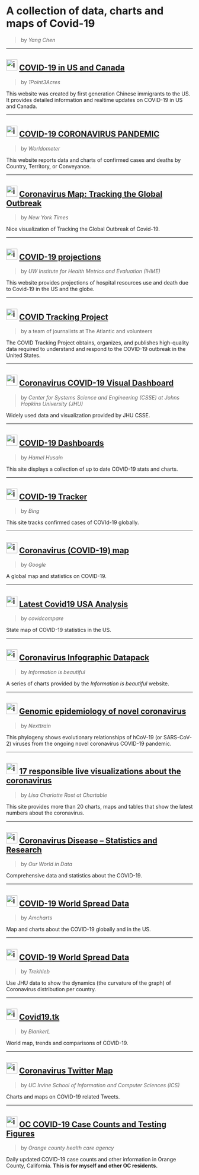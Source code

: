 # A collection of data, charts and maps of Covid-19
> by _Yang Chen_
***

## <img src="https://pbs.twimg.com/profile_images/1236417800891060225/WPYFi-8N_400x400.jpg" alt="icon" width="30"/> [COVID-19 in US and Canada](https://coronavirus.1point3acres.com/en)

> by _1Point3Acres_    

This website was created by first generation Chinese immigrants to the US. It provides detailed information and realtime updates on COVID-19 in US and Canada.
***
## <img src="https://www.worldometers.info/favicon/favicon.ico" alt="icon" width="30"/> [COVID-19 CORONAVIRUS PANDEMIC](https://www.worldometers.info/coronavirus/)
> by _Worldometer_    

This website reports data and charts of confirmed cases and deaths by Country, Territory, or Conveyance.
***
## <img src="http://www.iconarchive.com/download/i75988/martz90/circle-addon1/new-york-times.ico" alt="icon" width="30" /> [Coronavirus Map: Tracking the Global Outbreak](https://www.nytimes.com/interactive/2020/world/coronavirus-maps.html)
> by _New York Times_

Nice visualization of Tracking the Global Outbreak of Covid-19.
***
## <img src="http://www.healthdata.org/sites/default/files/favicon_0.ico" alt="icon" width="30" /> [COVID-19 projections](https://covid19.healthdata.org/united-states-of-america)
> by _UW Institute for Health Metrics and Evaluation (IHME)_

This website provides projections of hospital resources use and death due to Covid-19 in the US and the globe.
***
## <img src="https://covidtracking.com/icons/icon-48x48.png" alt="icon" width="30" /> [COVID Tracking Project](https://covidtracking.com/)
> by a team of journalists at The Atlantic and volunteers

The COVID Tracking Project obtains, organizes, and publishes high-quality data required to understand and respond to the COVID-19 outbreak in the United States.
***
## <img src="https://www.arcgis.com/apps/opsdashboard/assets/images/favicon.ico" alt="icon" width="30" /> [Coronavirus COVID-19 Visual Dashboard](https://www.arcgis.com/apps/opsdashboard/index.html#/bda7594740fd40299423467b48e9ecf6)
> by _Center for Systems Science and Engineering (CSSE) at Johns Hopkins University (JHU)_

Widely used data and visualization provided by JHU CSSE.
***
## <img src="https://covid19dashboards.com/images/favicon.ico" alt="icon" width="30" /> [COVID-19 Dashboards](https://covid19dashboards.com/)  
> by _Hamel Husain_

This site displays a collection of up to date COVID-19 stats and charts.
***
## <img src="https://bing.com/covid/static/images/bing_favicon.30cb9538f76addf1fde1dbe5ae505813.ico" alt="icon" width="30" /> [COVID-19 Tracker](https://bing.com/covid)  
> by _Bing_

This site tracks confirmed cases of COVId-19 globally.
***
## <img src="http://icons.iconarchive.com/icons/papirus-team/papirus-apps/32/google-icon.png" alt="icon" width="30" /> [Coronavirus (COVID-19) map](https://www.google.com/covid19-map/)
> by _Google_

A global map and statistics on COVID-19.  
***
## <img src="https://svgsilh.com/svg/1210522.svg" alt="icon" width="30" /> [Latest Covid19 USA Analysis](https://covidcompare.com/)
> by _covidcompare_

State map of COVID-19 statistics in the US.
***
## <img src="https://informationisbeautiful.net/favicon.ico" alt="icon" width="30" /> [Coronavirus Infographic Datapack](https://informationisbeautiful.net/visualizations/covid-19-coronavirus-infographic-datapack/)  
> by _Information is beautiful_

A series of charts provided by the _Information is beautiful_ website.
***

## <img src="https://nextstrain.org/favicon.png" alt="icon" width="30" /> [Genomic epidemiology of novel coronavirus](https://nextstrain.org/ncov/)
>  by _Nexttrain_

This phylogeny shows evolutionary relationships of hCoV-19 (or SARS-CoV-2) viruses from the ongoing novel coronavirus COVID-19 pandemic.
***
## <img src="https://blog.datawrapper.de/img/favicon/favicon-32x32.png" alt="icon" width="30" /> [17 responsible live visualizations about the coronavirus](https://blog.datawrapper.de/coronaviruscharts/)
> by _Lisa Charlotte Rost at Chartable_

This site provides more than 20 charts, maps and tables that show the latest numbers about the coronavirus.
***
## <img src="https://ourworldindata.org/apple-touch-icon.png" alt="icon" width="30" /> [Coronavirus Disease – Statistics and Research](https://ourworldindata.org/coronavirus)
> by _Our World in Data_

Comprehensive data and statistics about the COVID-19.
***
## <img src="https://avatars0.githubusercontent.com/u/1116146?s=460&u=f13ba66177907acfe1f51dd58224c467d98d7d70&v=4" alt="icon" width="30" /> [COVID-19 World Spread Data](https://covid.amcharts.com/)
> by _Amcharts_

Map and charts about the COVID-19 globally and in the US.
***
## <img src="https://trekhleb.github.io/covid-19/favicon.ico" alt="icon" width="30" /> [COVID-19 World Spread Data](https://trekhleb.github.io/covid-19/)
> by _Trekhleb_

Use JHU data to show the dynamics (the curvature of the graph) of Сoronavirus distribution per country.
***
## <img src="https://covid19.tk/assets/logo.png" alt="icon" width="30" /> [Covid19.tk](https://covid19.tk/)
> by _BlankerL_

World map, trends and comparisons of COVID-19.
***
## <img src="https://coronavirustwittermap.ics.uci.edu/assets/images/berry-icon.png" alt="icon" width="30" /> [Coronavirus Twitter Map](https://coronavirustwittermap.ics.uci.edu/)
> by _UC Irvine School of Information and Computer Sciences (ICS)_

Charts and maps on COVID-19 related Tweets.
***
## <img src="https://occovid19.ochealthinfo.com/themes/custom/virus_theme/favicon.ico" alt="icon" width="30" /> [OC COVID-19 Case Counts and Testing Figures](https://occovid19.ochealthinfo.com/coronavirus-in-oc)
> by _Orange county health care agency_

Daily updated COVID-19 case counts and other information in Orange County, California. __This is for myself and other OC residents.__
